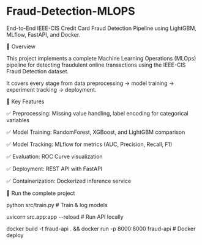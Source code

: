 # Fraud-Detection-MLOPS
End-to-End IEEE-CIS Credit Card Fraud Detection Pipeline using LightGBM, MLflow, FastAPI, and Docker.


🚀 Overview

This project implements a complete Machine Learning Operations (MLOps) pipeline for detecting fraudulent online transactions using the IEEE-CIS Fraud Detection dataset.


It covers every stage from data preprocessing → model training → experiment tracking → deployment.


🧠 Key Features

✅ Preprocessing: Missing value handling, label encoding for categorical variables


✅ Model Training: RandomForest, XGBoost, and LightGBM comparison


✅ Model Tracking: MLflow for metrics (AUC, Precision, Recall, F1)


✅ Evaluation: ROC Curve visualization


✅ Deployment: REST API with FastAPI


✅ Containerization: Dockerized inference service



🚀 Run the complete project


python src/train.py       # Train & log models


uvicorn src.app:app --reload   # Run API locally


docker build -t fraud-api . && docker run -p 8000:8000 fraud-api   # Docker deploy



